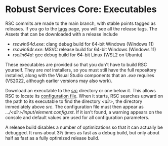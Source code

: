 # Robust Services Core: Executables

RSC commits are made to the main branch, with stable points tagged
as releases. If you go to the
[tags](https://github.com/GregUtas/robust-services-core/tags) page,
you will see all the release tags. The Assets that can be downloaded
with a release include
* _rscwin64d.exe_: clang debug build for 64-bit Windows (Windows 11)
* _rscwin64r.exe_: MSVC release build for 64-bit Windows (Windows 11)
* _rsclin64d_: gcc debug build for 64-bit Linux (WSL2 on Ubuntu)

These executables are provided so that you don't have to build RSC
yourself. They are _not_ installers, so you must still have the full
repository installed, along with the Visual Studio components that an
_.exe_ requires (VS2022, although earlier versions may also work).

Download an executable to the [_src_](/src) directory or one below
it. This allows RSC to locate its
[configuration file](/input/element.config.txt). When it starts, RSC
searches upward on the path to its executable to find the directory
_\<dir>_, the directory immediately above _src_. The configuration
file must then appear as _.../\<dir>/input/element.config.txt_. If
it isn't found, a warning appears on the console and default values
are used for all configuration parameters.

A release build disables a number of optimizations so that it can
actually be debugged. It runs about 3&#189; times as fast as a debug
build, but only about half as fast as a fully optimized release build.

